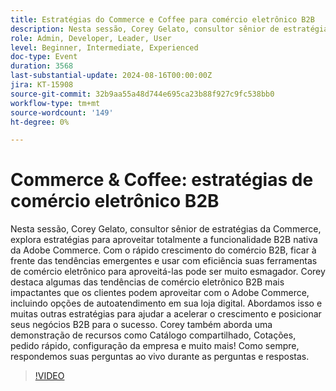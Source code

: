 ```yaml
---
title: Estratégias do Commerce e Coffee para comércio eletrônico B2B
description: Nesta sessão, Corey Gelato, consultor sênior de estratégias da Commerce, explora estratégias para aproveitar totalmente a funcionalidade B2B nativa da Adobe Commerce.
role: Admin, Developer, Leader, User
level: Beginner, Intermediate, Experienced
doc-type: Event
duration: 3568
last-substantial-update: 2024-08-16T00:00:00Z
jira: KT-15908
source-git-commit: 32b9aa55a48d744e695ca23b88f927c9fc538bb0
workflow-type: tm+mt
source-wordcount: '149'
ht-degree: 0%

---
```



# Commerce &amp; Coffee: estratégias de comércio eletrônico B2B

Nesta sessão, Corey Gelato, consultor sênior de estratégias da Commerce, explora estratégias para aproveitar totalmente a funcionalidade B2B nativa da Adobe Commerce. Com o rápido crescimento do comércio B2B, ficar à frente das tendências emergentes e usar com eficiência suas ferramentas de comércio eletrônico para aproveitá-las pode ser muito esmagador. Corey destaca algumas das tendências de comércio eletrônico B2B mais impactantes que os clientes podem aproveitar com o Adobe Commerce, incluindo opções de autoatendimento em sua loja digital. Abordamos isso e muitas outras estratégias para ajudar a acelerar o crescimento e posicionar seus negócios B2B para o sucesso. Corey também aborda uma demonstração de recursos como Catálogo compartilhado, Cotações, pedido rápido, configuração da empresa e muito mais! Como sempre, respondemos suas perguntas ao vivo durante as perguntas e respostas.

>[!VIDEO](https://video.tv.adobe.com/v/3432604/?learn=on)
